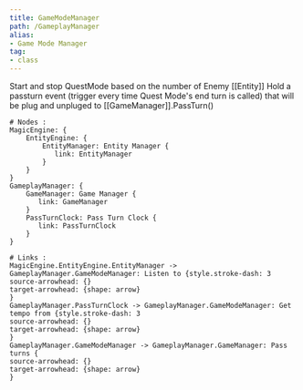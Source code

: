 ```yaml
---
title: GameModeManager
path: /GameplayManager
alias: 
- Game Mode Manager
tag: 
- class
---
```

Start and stop QuestMode based on the number of Enemy [[Entity]]
Hold a passturn event (trigger every time Quest Mode's end turn is called) that will be plug and unpluged to [[GameManager]].PassTurn()  
```d2
# Nodes :
MagicEngine: {
    EntityEngine: {
        EntityManager: Entity Manager {
           link: EntityManager
        }
    }
}
GameplayManager: {
    GameManager: Game Manager {
       link: GameManager
    }
    PassTurnClock: Pass Turn Clock {
       link: PassTurnClock
    }
}

# Links :
MagicEngine.EntityEngine.EntityManager -> GameplayManager.GameModeManager: Listen to {style.stroke-dash: 3
source-arrowhead: {}
target-arrowhead: {shape: arrow}
}
GameplayManager.PassTurnClock -> GameplayManager.GameModeManager: Get tempo from {style.stroke-dash: 3
source-arrowhead: {}
target-arrowhead: {shape: arrow}
}
GameplayManager.GameModeManager -> GameplayManager.GameManager: Pass turns {
source-arrowhead: {}
target-arrowhead: {shape: arrow}
}

```